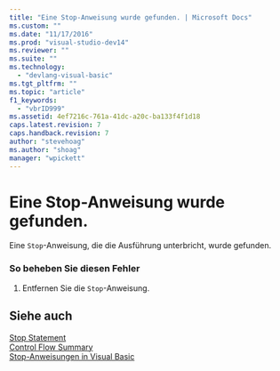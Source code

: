 ```yaml
---
title: "Eine Stop-Anweisung wurde gefunden. | Microsoft Docs"
ms.custom: ""
ms.date: "11/17/2016"
ms.prod: "visual-studio-dev14"
ms.reviewer: ""
ms.suite: ""
ms.technology: 
  - "devlang-visual-basic"
ms.tgt_pltfrm: ""
ms.topic: "article"
f1_keywords: 
  - "vbrID999"
ms.assetid: 4ef7216c-761a-41dc-a20c-ba133f4f1d18
caps.latest.revision: 7
caps.handback.revision: 7
author: "stevehoag"
ms.author: "shoag"
manager: "wpickett"
---
```

# Eine Stop-Anweisung wurde gefunden.
Eine `Stop`\-Anweisung, die die Ausführung unterbricht, wurde gefunden.  
  
### So beheben Sie diesen Fehler  
  
1.  Entfernen Sie die `Stop`\-Anweisung.  
  
## Siehe auch  
 [Stop Statement](../../visual-basic/language-reference/statements/stop-statement.md)   
 [Control Flow Summary](../../visual-basic/language-reference/keywords/control-flow-summary.md)   
 [Stop\-Anweisungen in Visual Basic](/visual-studio/debugger/stop-statements-in-visual-basic)